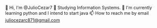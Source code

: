 👋 Hi, I'm @JulioCezar7
👀 Studying Information Systems.
🌱 I'm currently learning python and I intend to start java
📫 How to reach me by email juliocezarc871@gmail.com

<!---
JulioCezar7/JulioCezar7 is a ✨ special ✨ repository because its `README.md` (this file) appears on your GitHub profile.
You can click the Preview link to take a look at your changes.
--->
